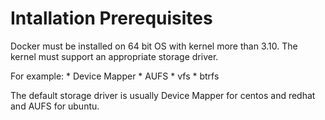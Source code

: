 # Intallation Prerequisites

Docker must be installed on 64 bit OS with kernel more than 3.10.
The kernel must support an appropriate storage driver. 

For example:
* 
Device Mapper
* 
AUFS
* 
vfs
* 
btrfs

The default storage driver is usually Device Mapper for centos and redhat and AUFS for ubuntu.